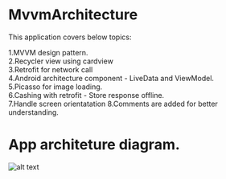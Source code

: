 # MvvmArchitecture

 
This application covers below topics:

 1.MVVM design pattern.  
 2.Recycler view using cardview  
 3.Retrofit for network call  
 4.Android architecture component - LiveData and ViewModel.  
 5.Picasso for image loading.  
 6.Cashing with retrofit - Store response offline.  
 7.Handle screen orientatation
 8.Comments are added for better understanding.


   

# App architeture diagram.
![alt text](https://developer.android.com/topic/libraries/architecture/images/final-architecture.png)
